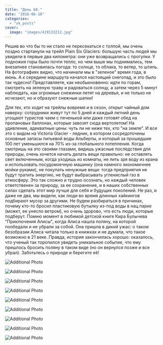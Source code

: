 ```yaml
---
title: "День 68."
date: "2016-06-18"
categories: 
  - "vk_posts"
cover:
  image: "images/419133212.jpg"
---
```


Решив во что бы то ни стало не пересекаться с толпой, мы очень поздно стартанули на трейл Plain Six Glaciers: большую часть людей мы увидели в первые два километра: они уже возвращались с прогулки. У подножия горы было почти тепло, но чем выше мы поднимались, тем внезапнее становилась погода: то солнце, то облака, то ветер, то штиль. На фотографиях видно, что начинали мы в "зеленое" время года, в июнь. А к середине маршрута начался настоящий снегопад, и это было так чудесно! Представляете, как необыкновенно: идти по горам, смотреть на зеленую траву и радоваться солнцу, а затем через 5 минут наблюдать, как огромные снежинки летят на деревья, и не только не исчезают, но и образуют снежные шапки!

<!--more-->

Для тех, кто ходит на трейлы вовремя и в сезон, открыт чайный дом наверху: сотрудники живут тут по 5 дней и каждый летний день угощают туристов чаем с печенькой или даже готовят обед на пропановых баллонах, которые завозят сюда вертолетом! На удивление, адекватные цены: чуть ли не ниже тех, кто "на земле". И все это с видом на Victoria Glacier - ледник, в котором сосредоточены основные запасы питьевой воды Альберты, и который за прошедшие 100 лет уменьшился на 70% из-за глобального потепления. Когда смотришь на это своими глазами, видишь ужасные последствия для природы, очень хочется начать делать вещи правильно: не оставлять свет включенным, когда уходишь из комнаты, не лить зря воду из крана и использовать посудомоечную машинку (она намного экономичнее мойки руками), не покупать ненужные вещи: тогда предприятия не будут тратить энергию, не будут выбрасывать углекислый газ в атмосферу. Это так сложно и трудно осознать, но каждый человек ответственен за природу, за ее сохранение, и в наших собственных силах сделать этот мир лучше для себя и будущих поколений. Не раз, и даже не два, мы видели, как люди во время длинных хайкингов подбирают мусор за другими. Не будем разбираться в причинах, почему кто-то бросил пластиковую бутылку из-под воды в нац.парке (может, ее унесло ветром), но очень здорово, что есть люди, которые подберут. Помню момент в любимой детской книге Кира Булычева "Приключения Алисы", когда Алиса нашла поляну, на которой пообедали и не убрали за собой. Она пришла в дикий ужас: о таком безобразии Алиса читала только в книжках и не думала, что такое возможно в 21 веке..Правда, история закончилась хорошо: оказалось, что ученый так торопился увидеть уникальное событие, что ему пришлось бросить поляну в таком виде (но он вернулся позже и все убрал). Заботьтесь о природе и берегите её!

![Additional Photo](https://vodpop.ru/wp-content/uploads/2023/07/419133213.jpg)

![Additional Photo](https://vodpop.ru/wp-content/uploads/2023/07/419133214.jpg)

![Additional Photo](https://vodpop.ru/wp-content/uploads/2023/07/419133216.jpg)

![Additional Photo](https://vodpop.ru/wp-content/uploads/2023/07/419133217.jpg)

![Additional Photo](https://vodpop.ru/wp-content/uploads/2023/07/419133218.jpg)

![Additional Photo](https://vodpop.ru/wp-content/uploads/2023/07/419133219.jpg)

![Additional Photo](https://vodpop.ru/wp-content/uploads/2023/07/419133220.jpg)

![Additional Photo](https://vodpop.ru/wp-content/uploads/2023/07/419133221.jpg)

![Additional Photo](https://vodpop.ru/wp-content/uploads/2023/07/419133222.jpg)
